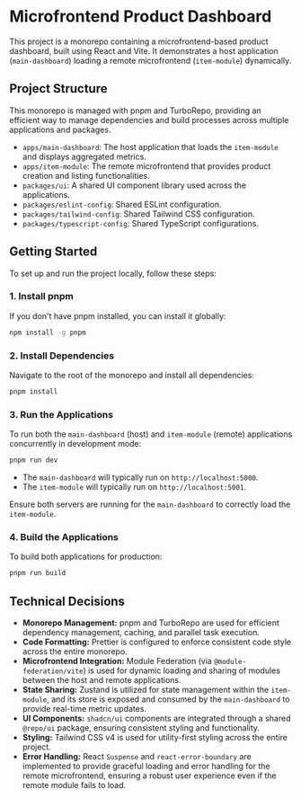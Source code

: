 # Microfrontend Product Dashboard

This project is a monorepo containing a microfrontend-based product dashboard, built using React and Vite. It demonstrates a host application (`main-dashboard`) loading a remote microfrontend (`item-module`) dynamically.

## Project Structure

This monorepo is managed with pnpm and TurboRepo, providing an efficient way to manage dependencies and build processes across multiple applications and packages.

- `apps/main-dashboard`: The host application that loads the `item-module` and displays aggregated metrics.
- `apps/item-module`: The remote microfrontend that provides product creation and listing functionalities.
- `packages/ui`: A shared UI component library used across the applications.
- `packages/eslint-config`: Shared ESLint configuration.
- `packages/tailwind-config`: Shared Tailwind CSS configuration.
- `packages/typescript-config`: Shared TypeScript configurations.

## Getting Started

To set up and run the project locally, follow these steps:

### 1. Install pnpm

If you don't have pnpm installed, you can install it globally:

```bash
npm install -g pnpm
```

### 2. Install Dependencies

Navigate to the root of the monorepo and install all dependencies:

```bash
pnpm install
```

### 3. Run the Applications

To run both the `main-dashboard` (host) and `item-module` (remote) applications concurrently in development mode:

```bash
pnpm run dev
```

- The `main-dashboard` will typically run on `http://localhost:5000`.
- The `item-module` will typically run on `http://localhost:5001`.

Ensure both servers are running for the `main-dashboard` to correctly load the `item-module`.

### 4. Build the Applications

To build both applications for production:

```bash
pnpm run build
```

## Technical Decisions

- **Monorepo Management:** pnpm and TurboRepo are used for efficient dependency management, caching, and parallel task execution.
- **Code Formatting:** Prettier is configured to enforce consistent code style across the entire monorepo.
- **Microfrontend Integration:** Module Federation (via `@module-federation/vite`) is used for dynamic loading and sharing of modules between the host and remote applications.
- **State Sharing:** Zustand is utilized for state management within the `item-module`, and its store is exposed and consumed by the `main-dashboard` to provide real-time metric updates.
- **UI Components:** `shadcn/ui` components are integrated through a shared `@repo/ui` package, ensuring consistent styling and functionality.
- **Styling:** Tailwind CSS v4 is used for utility-first styling across the entire project.
- **Error Handling:** React `Suspense` and `react-error-boundary` are implemented to provide graceful loading and error handling for the remote microfrontend, ensuring a robust user experience even if the remote module fails to load.
